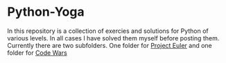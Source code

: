# Python-Yoga

In this repository is a collection of exercies and solutions for Python of various levels. In all cases I have solved them myself before posting them. Currently there are two subfolders. One folder for [Project Euler](https://projecteuler.net/) and one folder for [Code Wars](https://www.codewars.come)
